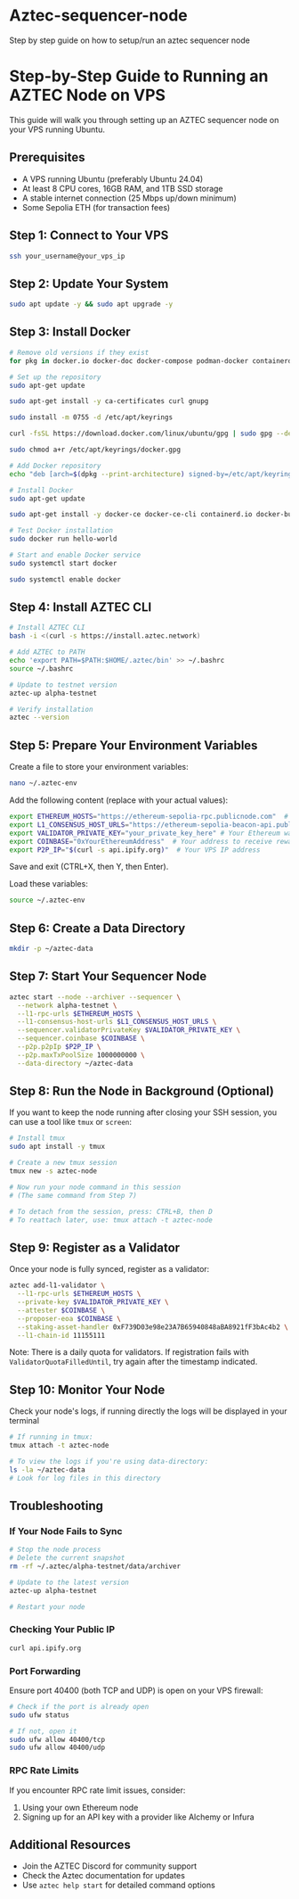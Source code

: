 # Aztec-sequencer-node
Step by step guide on how to setup/run an aztec sequencer node
# Step-by-Step Guide to Running an AZTEC Node on VPS

This guide will walk you through setting up an AZTEC sequencer node on your VPS running Ubuntu.

## Prerequisites
- A VPS running Ubuntu (preferably Ubuntu 24.04)
- At least 8 CPU cores, 16GB RAM, and 1TB SSD storage
- A stable internet connection (25 Mbps up/down minimum)
- Some Sepolia ETH (for transaction fees)

## Step 1: Connect to Your VPS
```bash
ssh your_username@your_vps_ip
```

## Step 2: Update Your System
```bash
sudo apt update -y && sudo apt upgrade -y
```

## Step 3: Install Docker

```bash
# Remove old versions if they exist
for pkg in docker.io docker-doc docker-compose podman-docker containerd runc; do sudo apt-get remove $pkg; done
```


```bash
# Set up the repository
sudo apt-get update
```
```bash
sudo apt-get install -y ca-certificates curl gnupg
```
```bash
sudo install -m 0755 -d /etc/apt/keyrings
```
```bash
curl -fsSL https://download.docker.com/linux/ubuntu/gpg | sudo gpg --dearmor -o /etc/apt/keyrings/docker.gpg
```
```bash
sudo chmod a+r /etc/apt/keyrings/docker.gpg
```
```bash
# Add Docker repository
echo "deb [arch=$(dpkg --print-architecture) signed-by=/etc/apt/keyrings/docker.gpg] https://download.docker.com/linux/ubuntu $(. /etc/os-release && echo "$VERSION_CODENAME") stable" | sudo tee /etc/apt/sources.list.d/docker.list > /dev/null
```
```bash
# Install Docker
sudo apt-get update
```
```bash
sudo apt-get install -y docker-ce docker-ce-cli containerd.io docker-buildx-plugin docker-compose-plugin
```
```bash
# Test Docker installation
sudo docker run hello-world
```
```bash
# Start and enable Docker service
sudo systemctl start docker
```
```bash
sudo systemctl enable docker
```

## Step 4: Install AZTEC CLI

```bash
# Install AZTEC CLI
bash -i <(curl -s https://install.aztec.network)
```
```bash
# Add AZTEC to PATH
echo 'export PATH=$PATH:$HOME/.aztec/bin' >> ~/.bashrc
source ~/.bashrc
```
```bash
# Update to testnet version
aztec-up alpha-testnet
```
```bash
# Verify installation
aztec --version
```

## Step 5: Prepare Your Environment Variables

Create a file to store your environment variables:

```bash
nano ~/.aztec-env
```

Add the following content (replace with your actual values):

```bash
export ETHEREUM_HOSTS="https://ethereum-sepolia-rpc.publicnode.com"  # RPC Endpoints Ethereum sepolia
export L1_CONSENSUS_HOST_URLS="https://ethereum-sepolia-beacon-api.publicnode.com"  # RPC Endpoints Ethereum sepolia beacon
export VALIDATOR_PRIVATE_KEY="your_private_key_here" # Your Ethereum wallet private key
export COINBASE="0xYourEthereumAddress"  # Your address to receive rewards
export P2P_IP="$(curl -s api.ipify.org)"  # Your VPS IP address
```

Save and exit (CTRL+X, then Y, then Enter).

Load these variables:

```bash
source ~/.aztec-env
```

## Step 6: Create a Data Directory

```bash
mkdir -p ~/aztec-data
```

## Step 7: Start Your Sequencer Node

```bash
aztec start --node --archiver --sequencer \
  --network alpha-testnet \
  --l1-rpc-urls $ETHEREUM_HOSTS \
  --l1-consensus-host-urls $L1_CONSENSUS_HOST_URLS \
  --sequencer.validatorPrivateKey $VALIDATOR_PRIVATE_KEY \
  --sequencer.coinbase $COINBASE \
  --p2p.p2pIp $P2P_IP \
  --p2p.maxTxPoolSize 1000000000 \
  --data-directory ~/aztec-data
```

## Step 8: Run the Node in Background (Optional)

If you want to keep the node running after closing your SSH session, you can use a tool like `tmux` or `screen`:

```bash
# Install tmux
sudo apt install -y tmux
```
```bash
# Create a new tmux session
tmux new -s aztec-node
```
```bash
# Now run your node command in this session
# (The same command from Step 7)

# To detach from the session, press: CTRL+B, then D
# To reattach later, use: tmux attach -t aztec-node
```

## Step 9: Register as a Validator

Once your node is fully synced, register as a validator:

```bash
aztec add-l1-validator \
  --l1-rpc-urls $ETHEREUM_HOSTS \
  --private-key $VALIDATOR_PRIVATE_KEY \
  --attester $COINBASE \
  --proposer-eoa $COINBASE \
  --staking-asset-handler 0xF739D03e98e23A7B65940848aBA8921fF3bAc4b2 \
  --l1-chain-id 11155111
```

Note: There is a daily quota for validators. If registration fails with `ValidatorQuotaFilledUntil`, try again after the timestamp indicated.

## Step 10: Monitor Your Node

Check your node's logs, if running directly the logs will be displayed in your terminal
```bash
# If running in tmux:
tmux attach -t aztec-node
```
```bash
# To view the logs if you're using data-directory:
ls -la ~/aztec-data
# Look for log files in this directory
```

## Troubleshooting

### If Your Node Fails to Sync

```bash
# Stop the node process
# Delete the current snapshot
rm -rf ~/.aztec/alpha-testnet/data/archiver
```
```bash
# Update to the latest version
aztec-up alpha-testnet

# Restart your node
```

### Checking Your Public IP

```bash
curl api.ipify.org
```

### Port Forwarding

Ensure port 40400 (both TCP and UDP) is open on your VPS firewall:

```bash
# Check if the port is already open
sudo ufw status
```
```bash
# If not, open it
sudo ufw allow 40400/tcp
sudo ufw allow 40400/udp
```

### RPC Rate Limits

If you encounter RPC rate limit issues, consider:
1. Using your own Ethereum node
2. Signing up for an API key with a provider like Alchemy or Infura

## Additional Resources

- Join the AZTEC Discord for community support
- Check the Aztec documentation for updates
- Use `aztec help start` for detailed command options
